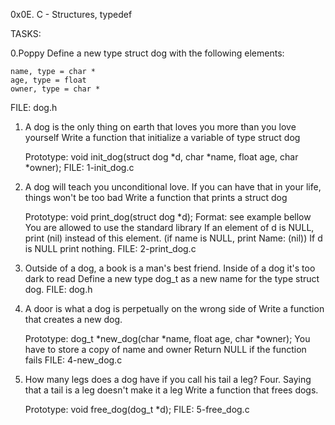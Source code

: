 0x0E. C - Structures, typedef

TASKS:

0.Poppy
Define a new type struct dog with the following elements:

    name, type = char *
    age, type = float
    owner, type = char *
FILE: dog.h




1. A dog is the only thing on earth that loves you more than you love yourself
Write a function that initialize a variable of type struct dog

    Prototype: void init_dog(struct dog *d, char *name, float age, char *owner);
FILE: 1-init_dog.c



2. A dog will teach you unconditional love. If you can have that in your life, 
things won't be too bad 
Write a function that prints a struct dog

    Prototype: void print_dog(struct dog *d);
    Format: see example bellow
    You are allowed to use the standard library
    If an element of d is NULL, print (nil) instead of this element. 
    (if name is NULL, print Name: (nil))
    If d is NULL print nothing.
FILE: 2-print_dog.c



3. Outside of a dog, a book is a man's best friend. Inside of a dog it's too 
dark to read 
Define a new type dog_t as a new name for the type struct dog.
FILE: dog.h



4. A door is what a dog is perpetually on the wrong side of 
Write a function that creates a new dog.

    Prototype: dog_t *new_dog(char *name, float age, char *owner);
    You have to store a copy of name and owner
    Return NULL if the function fails
FILE: 4-new_dog.c



5. How many legs does a dog have if you call his tail a leg? Four. Saying that 
a tail is a leg doesn't make it a leg
Write a function that frees dogs.

    Prototype: void free_dog(dog_t *d);
FILE: 5-free_dog.c
